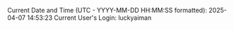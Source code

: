 Current Date and Time (UTC - YYYY-MM-DD HH:MM:SS formatted): 2025-04-07 14:53:23
Current User's Login: luckyaiman
